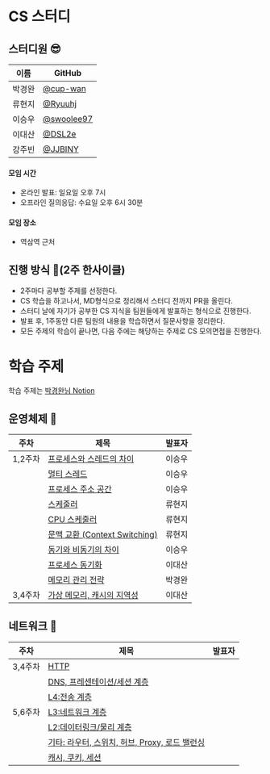 # CS 스터디
## 스터디원 😎
| 이름   | GitHub                                         |
| ------ | ---------------------------------------------- |
| 박경완 | [@cup-wan](https://github.com/cup-wan) 
| 류현지 | [@Ryuuhj](https://github.com/Ryuuhj) |
| 이승우 | [@swoolee97](https://github.com/swoolee97) |
| 이대산 | [@DSL2e](https://github.com/DSL2e) |
| 강주빈 | [@JJBINY](https://github.com/JJBINY) |

#### 모임 시간
- 온라인 발표: 일요일 오후 7시
- 오프라인 질의응답: 수요일 오후 6시 30분

#### 모임 장소
- 역삼역 근처


## 진행 방식 🌳(2주 한사이클)
* 2주마다 공부할 주제를 선정한다.
* CS 학습을 하고나서, MD형식으로 정리해서 스터디 전까지 PR을 올린다.
* 스터디 날에 자기가 공부한 CS 지식을 팀원들에게 발표하는 형식으로 진행한다.
* 발표 후, 1주동안 다른 팀원의 내용을 학습하면서 질문사항을 정리한다.
* 모든 주제의 학습이 끝나면, 다음 주에는 해당하는 주제로 CS 모의면접을 진행한다.

# 학습 주제
학습 주제는 [박경완님 Notion](https://cup-wan.notion.site/CS-ver-26dd86f10e06486ebded9dcba8c4499b)

## 운영체제 📌
| 주차  | 제목   | 발표자 |
|-----|-----------------------------|-----|
| 1,2주차 | [프로세스와 스레드의 차이](./OS/process_thread.md)  | 이승우 |
|     | [멀티 스레드](./OS/process_thread.md)        | 이승우 |
|     | [프로세스 주소 공간](./OS/process_thread.md)       | 이승우 |
|     | [스케줄러](./OS/cpu_scheduling.md)     | 류현지 |
|     | [CPU 스케줄러](./OS/cpu_scheduling.md)     | 류현지 |
|     | [문맥 교환 (Context Switching)](./OS/contextSwitching.md)   | 류현지 |
|     | [동기와 비동기의 차이](./OS/sync_async.md)    | 이승우 |
|     | [프로세스 동기화](./OS/processSync.md)        | 이대산 |
|     | [메모리 관리 전략](./OS/memoryManagement.md)    | 박경완 |
| 3,4주차 | [가상 메모리, 캐시의 지역성 ](./OS/virtualMemory.md)  | 이대산 |

## 네트워크 📌
| 주차  | 제목   | 발표자 |
|-----|-----------------------------|-----|
| 3,4주차 | [HTTP]()  |  |
|     | [DNS, 프레센테이션/세션 계층]()        |  |
|     | [L4:전송 계층]()       |  |
| 5,6주차 | [L3:네트워크 계층]()       |  |
|     | [L2:데이터링크/물리 계층]()       |  |
|     | [기타: 라우터, 스위치, 허브, Proxy, 로드 밸런싱]()       |  |
|     | [캐시, 쿠키, 세션]()       |  |

